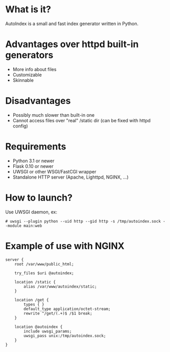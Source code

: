 What is it?
================================================================================
AutoIndex is a small and fast index generator written in Python.

Advantages over httpd built-in generators
================================================================================
  * More info about files
  * Customizable
  * Skinnable

Disadvantages
================================================================================
  * Possibly much slower than built-in one
  * Cannot access files over "real" /static dir (can be fixed with httpd config)

Requirements
================================================================================
  * Python 3.1 or newer
  * Flask 0.10 or newer
  * UWSGI or other WSGI/FastCGI wrapper
  * Standalone HTTP server (Apache, Lighttpd, NGINX, ...)

How to launch?
================================================================================
Use UWSGI daemon, ex:

    # uwsgi --plugin python --uid http --gid http -s /tmp/autoindex.sock --module main:web

Example of use with NGINX
================================================================================
    server {
        root /var/www/public_html;

        try_files $uri @autoindex;

        location /static {
            alias /var/www/autoindex/static;
        }

        location /get {
            types { }
            default_type application/octet-stream;
            rewrite ^/get/(.+)$ /$1 break;
        }

        location @autoindex {
            include uwsgi_params;
            uwsgi_pass unix:/tmp/autoindex.sock;
        }
    }
